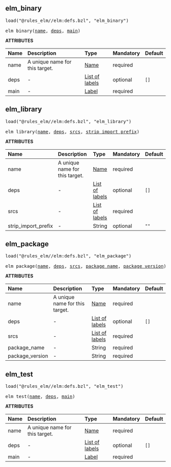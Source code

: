 <!-- Generated with Stardoc: http://skydoc.bazel.build -->



<a id="elm_binary"></a>

## elm_binary

<pre>
load("@rules_elm//elm:defs.bzl", "elm_binary")

elm_binary(<a href="#elm_binary-name">name</a>, <a href="#elm_binary-deps">deps</a>, <a href="#elm_binary-main">main</a>)
</pre>



**ATTRIBUTES**


| Name  | Description | Type | Mandatory | Default |
| :------------- | :------------- | :------------- | :------------- | :------------- |
| <a id="elm_binary-name"></a>name |  A unique name for this target.   | <a href="https://bazel.build/concepts/labels#target-names">Name</a> | required |  |
| <a id="elm_binary-deps"></a>deps |  -   | <a href="https://bazel.build/concepts/labels">List of labels</a> | optional |  `[]`  |
| <a id="elm_binary-main"></a>main |  -   | <a href="https://bazel.build/concepts/labels">Label</a> | required |  |


<a id="elm_library"></a>

## elm_library

<pre>
load("@rules_elm//elm:defs.bzl", "elm_library")

elm_library(<a href="#elm_library-name">name</a>, <a href="#elm_library-deps">deps</a>, <a href="#elm_library-srcs">srcs</a>, <a href="#elm_library-strip_import_prefix">strip_import_prefix</a>)
</pre>



**ATTRIBUTES**


| Name  | Description | Type | Mandatory | Default |
| :------------- | :------------- | :------------- | :------------- | :------------- |
| <a id="elm_library-name"></a>name |  A unique name for this target.   | <a href="https://bazel.build/concepts/labels#target-names">Name</a> | required |  |
| <a id="elm_library-deps"></a>deps |  -   | <a href="https://bazel.build/concepts/labels">List of labels</a> | optional |  `[]`  |
| <a id="elm_library-srcs"></a>srcs |  -   | <a href="https://bazel.build/concepts/labels">List of labels</a> | required |  |
| <a id="elm_library-strip_import_prefix"></a>strip_import_prefix |  -   | String | optional |  `""`  |


<a id="elm_package"></a>

## elm_package

<pre>
load("@rules_elm//elm:defs.bzl", "elm_package")

elm_package(<a href="#elm_package-name">name</a>, <a href="#elm_package-deps">deps</a>, <a href="#elm_package-srcs">srcs</a>, <a href="#elm_package-package_name">package_name</a>, <a href="#elm_package-package_version">package_version</a>)
</pre>



**ATTRIBUTES**


| Name  | Description | Type | Mandatory | Default |
| :------------- | :------------- | :------------- | :------------- | :------------- |
| <a id="elm_package-name"></a>name |  A unique name for this target.   | <a href="https://bazel.build/concepts/labels#target-names">Name</a> | required |  |
| <a id="elm_package-deps"></a>deps |  -   | <a href="https://bazel.build/concepts/labels">List of labels</a> | optional |  `[]`  |
| <a id="elm_package-srcs"></a>srcs |  -   | <a href="https://bazel.build/concepts/labels">List of labels</a> | required |  |
| <a id="elm_package-package_name"></a>package_name |  -   | String | required |  |
| <a id="elm_package-package_version"></a>package_version |  -   | String | required |  |


<a id="elm_test"></a>

## elm_test

<pre>
load("@rules_elm//elm:defs.bzl", "elm_test")

elm_test(<a href="#elm_test-name">name</a>, <a href="#elm_test-deps">deps</a>, <a href="#elm_test-main">main</a>)
</pre>



**ATTRIBUTES**


| Name  | Description | Type | Mandatory | Default |
| :------------- | :------------- | :------------- | :------------- | :------------- |
| <a id="elm_test-name"></a>name |  A unique name for this target.   | <a href="https://bazel.build/concepts/labels#target-names">Name</a> | required |  |
| <a id="elm_test-deps"></a>deps |  -   | <a href="https://bazel.build/concepts/labels">List of labels</a> | optional |  `[]`  |
| <a id="elm_test-main"></a>main |  -   | <a href="https://bazel.build/concepts/labels">Label</a> | required |  |


